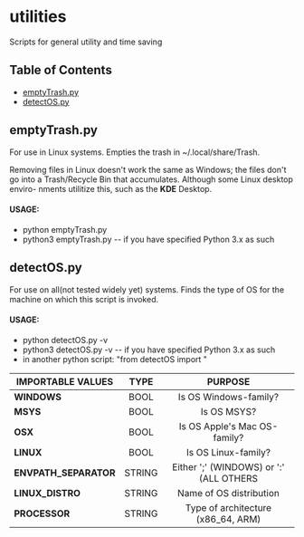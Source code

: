 # utilities
Scripts for general utility and time saving

## Table of Contents
* [emptyTrash.py](#emptyTrash.py)
* [detectOS.py](#detectOS.py)

## emptyTrash.py
For use in Linux systems.  Empties the trash in ~/.local/share/Trash.

Removing files in Linux doesn't work the same as Windows; the files don't go
into a Trash/Recycle Bin that accumulates.  Although some Linux desktop enviro-
nments utilitize this, such as the __KDE__ Desktop.

#### USAGE:  
- python emptyTrash.py
- python3 emptyTrash.py   -- if you have specified Python 3.x as such

## detectOS.py
For use on all(not tested widely yet) systems.  Finds the type of OS for the machine on which this script is invoked.

#### USAGE:
- python detectOS.py -v
- python3 detectOS.py -v    -- if you have specified Python 3.x as such
- in another python script:
    "from detectOS import <importValues>"

| IMPORTABLE VALUES     | TYPE  | PURPOSE                                  |
| --------------------- |:-----:|:----------------------------------------:|
| **WINDOWS**           |BOOL   |Is OS Windows-family?                     |
| **MSYS**              |BOOL   |Is OS MSYS?                               |
| **OSX**               |BOOL   |Is OS Apple's Mac OS-family?              |
| **LINUX**             |BOOL   |Is OS Linux-family?                       |
| **ENVPATH_SEPARATOR** |STRING |Either ';' (WINDOWS) or ':' (ALL OTHERS   |
| **LINUX_DISTRO**      |STRING |Name of OS distribution                   |
| **PROCESSOR**         |STRING |Type of architecture (x86_64, ARM)        |
